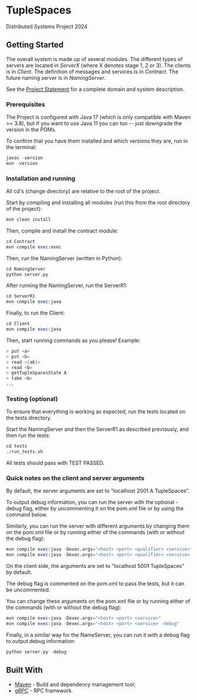 # TupleSpaces

Distributed Systems Project 2024

## Getting Started

The overall system is made up of several modules. The different types of servers are located in _ServerX_ (where X denotes stage 1, 2 or 3). 
The clients is in _Client_.
The definition of messages and services is in _Contract_. The future naming server
is in _NamingServer_.

See the [Project Statement](https://github.com/tecnico-distsys/TupleSpaces) for a complete domain and system description.

### Prerequisites

The Project is configured with Java 17 (which is only compatible with Maven >= 3.8), but if you want to use Java 11 you
can too -- just downgrade the version in the POMs.

To confirm that you have them installed and which versions they are, run in the terminal:

```s
javac -version
mvn -version
```

### Installation and running

All cd's (change directory) are relative to the root of the project.

Start by compiling and installing all modules (run this from the root directory of the project):

```s
mvn clean install
```

Then, compile and install the contract module:
    
```s
cd Contract
mvn compile exec:exec
```
Then, run the NamingServer (written in Python):

```s
cd NamingServer
python server.py
```

After running the NamingServer, run the ServerR1:

```s
cd ServerR1
mvn compile exec:java
```

Finally, to run the Client:

```s
cd Client
mvn compile exec:java
```

Then, start running commands as you please! Example:

```s
> put <a>
> put <b>
> read <[ab]>
> read <b>
> getTupleSpacesState A
> take <b>
...
```

### Testing (optional)

To ensure that everything is working as expected, run the tests located on the tests directory. 

Start the NamingServer and then the ServerR1 as described previously, and then run the tests:

```s
cd tests
./run_tests.sh
```

All tests should pass with TEST PASSED.

### Quick notes on the client and server arguments

By default, the server arguments are set to "localhost 2001 A TupleSpaces".

To output debug information, you can run the server with the optional -debug flag, either by uncommenting it on the pom.xml file or by using the command below.

Similarly, you can run the server with different arguments by changing them on the pom.xml file or by running either of the commands (with or without the debug flag):

```s
mvn compile exec:java -Dexec.args="<host> <port> <qualifier> <service>"
mvn compile exec:java -Dexec.args="<host> <port> <qualifier> <service> -debug"
```

On the client side, the arguments are set to "localhost 5001 TupleSpaces" by default. 

The debug flag is commented on the pom.xml to pass the tests, but it can be uncommented. 

You can change these arguments on the pom.xml file or by running either of the commands (with or without the debug flag):

```s
mvn compile exec:java -Dexec.args="<host> <port> <service>"
mvn compile exec:java -Dexec.args="<host> <port> <service> -debug"
```

Finally, in a similar way for the NameServer, you can run it with a debug flag to output debug information:

```s
python server.py -debug
```

## Built With

* [Maven](https://maven.apache.org/) - Build and dependency management tool;
* [gRPC](https://grpc.io/) - RPC framework.
